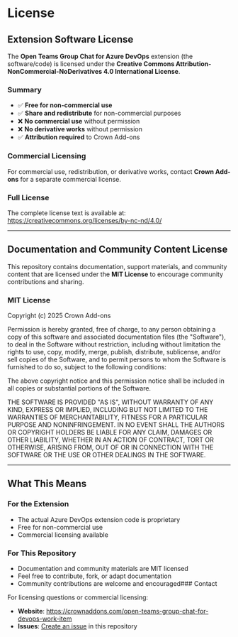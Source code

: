 # License

## Extension Software License

The **Open Teams Group Chat for Azure DevOps** extension (the software/code) is licensed under the **Creative Commons Attribution-NonCommercial-NoDerivatives 4.0 International License**.

### Summary

- ✅ **Free for non-commercial use**
- ✅ **Share and redistribute** for non-commercial purposes
- ❌ **No commercial use** without permission
- ❌ **No derivative works** without permission
- ✅ **Attribution required** to Crown Add-ons

### Commercial Licensing

For commercial use, redistribution, or derivative works, contact **Crown Add-ons** for a separate commercial license.

### Full License

The complete license text is available at: <https://creativecommons.org/licenses/by-nc-nd/4.0/>

---

## Documentation and Community Content License

This repository contains documentation, support materials, and community content that are licensed under the **MIT License** to encourage community contributions and sharing.

### MIT License

Copyright (c) 2025 Crown Add-ons

Permission is hereby granted, free of charge, to any person obtaining a copy
of this software and associated documentation files (the "Software"), to deal
in the Software without restriction, including without limitation the rights
to use, copy, modify, merge, publish, distribute, sublicense, and/or sell
copies of the Software, and to permit persons to whom the Software is
furnished to do so, subject to the following conditions:

The above copyright notice and this permission notice shall be included in all
copies or substantial portions of the Software.

THE SOFTWARE IS PROVIDED "AS IS", WITHOUT WARRANTY OF ANY KIND, EXPRESS OR
IMPLIED, INCLUDING BUT NOT LIMITED TO THE WARRANTIES OF MERCHANTABILITY,
FITNESS FOR A PARTICULAR PURPOSE AND NONINFRINGEMENT. IN NO EVENT SHALL THE
AUTHORS OR COPYRIGHT HOLDERS BE LIABLE FOR ANY CLAIM, DAMAGES OR OTHER
LIABILITY, WHETHER IN AN ACTION OF CONTRACT, TORT OR OTHERWISE, ARISING FROM,
OUT OF OR IN CONNECTION WITH THE SOFTWARE OR THE USE OR OTHER DEALINGS IN THE
SOFTWARE.

---

## What This Means

### For the Extension

- The actual Azure DevOps extension code is proprietary
- Free for non-commercial use
- Commercial licensing available

### For This Repository

- Documentation and community materials are MIT licensed
- Feel free to contribute, fork, or adapt documentation
- Community contributions are welcome and encouraged### Contact

For licensing questions or commercial licensing:

- **Website**: <https://crownaddons.com/open-teams-group-chat-for-devops-work-item>
- **Issues**: [Create an issue](../../issues/new/choose) in this repository

